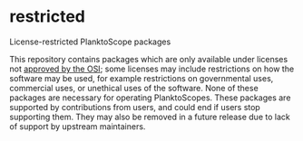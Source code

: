 # restricted
License-restricted PlanktoScope packages

This repository contains packages which are only available under licenses not [approved by the OSI](https://opensource.org/licenses/); some licenses may include restrictions on how the software may be used, for example restrictions on governmental uses, commercial uses, or unethical uses of the software. None of these packages are necessary for operating PlanktoScopes. These packages are supported by contributions from users, and could end if users stop supporting them. They may also be removed in a future release due to lack of support by upstream maintainers.
